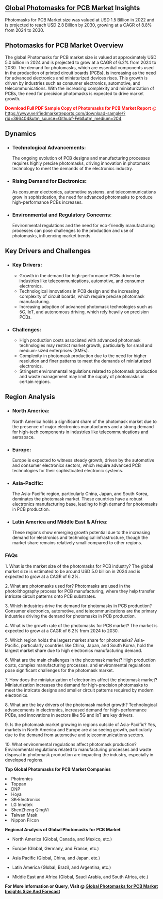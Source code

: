 <h2><a href="https://www.verifiedmarketreports.com/download-sample/?rid=366404&amp;utm_source=Githubf&amp;utm_medium=204" target="_blank">Global Photomasks for PCB Market</a> Insights</h2><p>Photomasks for PCB Market size was valued at USD 1.5 Billion in 2022 and is projected to reach USD 2.8 Billion by 2030, growing at a CAGR of 8.8% from 2024 to 2030.</p><p> <h2>Photomasks for PCB Market Overview</h2> <p>The global Photomasks for PCB market size is valued at approximately USD 5.0 billion in 2024 and is projected to grow at a CAGR of 6.2% from 2024 to 2030. The demand for photomasks, which are essential components used in the production of printed circuit boards (PCBs), is increasing as the need for advanced electronics and miniaturized devices rises. This growth is driven by industries such as consumer electronics, automotive, and telecommunications. With the increasing complexity and miniaturization of PCBs, the need for precision photomasks is expected to drive market growth.</p> <p><p><span class=""><span style="color: #ff0000;"><strong>Download Full PDF Sample Copy of Photomasks for PCB Market Report</strong> @ </span><a href="https://www.verifiedmarketreports.com/download-sample/?rid=366404&amp;utm_source=Githubf-Feb&amp;utm_medium=204" target="_blank">https://www.verifiedmarketreports.com/download-sample/?rid=366404&amp;utm_source=Githubf-Feb&amp;utm_medium=204</a></span></p></p> <h2>Dynamics</h2> <ul> <li><h3>Technological Advancements:</h3> The ongoing evolution of PCB designs and manufacturing processes requires highly precise photomasks, driving innovation in photomask technology to meet the demands of the electronics industry.</li> <li><h3>Rising Demand for Electronics:</h3> As consumer electronics, automotive systems, and telecommunications grow in sophistication, the need for advanced photomasks to produce high-performance PCBs increases.</li> <li><h3>Environmental and Regulatory Concerns:</h3> Environmental regulations and the need for eco-friendly manufacturing processes can pose challenges to the production and use of photomasks, influencing market trends.</li> </ul> <h2>Key Drivers and Challenges</h2> <ul> <li><h3>Key Drivers:</h3> <ul> <li>Growth in the demand for high-performance PCBs driven by industries like telecommunications, automotive, and consumer electronics.</li> <li>Technological innovations in PCB design and the increasing complexity of circuit boards, which require precise photomask manufacturing.</li> <li>Increasing adoption of advanced photomask technologies such as 5G, IoT, and autonomous driving, which rely heavily on precision PCBs.</li> </ul> </li> <li><h3>Challenges:</h3> <ul> <li>High production costs associated with advanced photomask technologies may restrict market growth, particularly for small and medium-sized enterprises (SMEs).</li> <li>Complexity in photomask production due to the need for higher resolution and finer patterns to meet the demands of miniaturized electronics.</li> <li>Stringent environmental regulations related to photomask production and waste management may limit the supply of photomasks in certain regions.</li> </ul> </li> </ul> <h2>Region Analysis</h2> <ul> <li><h3>North America:</h3> North America holds a significant share of the photomask market due to the presence of major electronics manufacturers and a strong demand for high-tech components in industries like telecommunications and aerospace.</li> <li><h3>Europe:</h3> Europe is expected to witness steady growth, driven by the automotive and consumer electronics sectors, which require advanced PCB technologies for their sophisticated electronic systems.</li> <li><h3>Asia-Pacific:</h3> The Asia-Pacific region, particularly China, Japan, and South Korea, dominates the photomask market. These countries have a robust electronics manufacturing base, leading to high demand for photomasks in PCB production.</li> <li><h3>Latin America and Middle East & Africa:</h3> These regions show emerging growth potential due to the increasing demand for electronics and technological infrastructure, though the market share remains relatively small compared to other regions.</li> </ul> <h3>FAQs</h3> <p>1. What is the market size of the photomasks for PCB industry? The global market size is estimated to be around USD 5.0 billion in 2024 and is expected to grow at a CAGR of 6.2%.</p> <p>2. What are photomasks used for? Photomasks are used in the photolithography process for PCB manufacturing, where they help transfer intricate circuit patterns onto PCB substrates.</p> <p>3. Which industries drive the demand for photomasks in PCB production? Consumer electronics, automotive, and telecommunications are the primary industries driving the demand for photomasks in PCB production.</p> <p>4. What is the growth rate of the photomasks for PCB market? The market is expected to grow at a CAGR of 6.2% from 2024 to 2030.</p> <p>5. Which region holds the largest market share for photomasks? Asia-Pacific, particularly countries like China, Japan, and South Korea, hold the largest market share due to high electronics manufacturing demand.</p> <p>6. What are the main challenges in the photomask market? High production costs, complex manufacturing processes, and environmental regulations pose significant challenges for the photomask market.</p> <p>7. How does the miniaturization of electronics affect the photomask market? Miniaturization increases the demand for high-precision photomasks to meet the intricate designs and smaller circuit patterns required by modern electronics.</p> <p>8. What are the key drivers of the photomask market growth? Technological advancements in electronics, increased demand for high-performance PCBs, and innovations in sectors like 5G and IoT are key drivers.</p> <p>9. Is the photomask market growing in regions outside of Asia-Pacific? Yes, markets in North America and Europe are also seeing growth, particularly due to the demand from automotive and telecommunications sectors.</p> <p>10. What environmental regulations affect photomask production? Environmental regulations related to manufacturing processes and waste disposal in photomask production are impacting the industry, especially in developed regions.</p> </p><p><strong>Top Global Photomasks for PCB Market Companies</strong></p><div data-test-id=""><p><li>Photronics</li><li> Toppan</li><li> DNP</li><li> Hoya</li><li> SK-Electronics</li><li> LG Innotek</li><li> ShenZheng QingVi</li><li> Taiwan Mask</li><li> Nippon Filcon</li></p><div><strong>Regional Analysis of&nbsp;Global Photomasks for PCB Market</strong></div><ul><li dir="ltr"><p dir="ltr">North America&nbsp;(Global, Canada, and Mexico, etc.)</p></li><li dir="ltr"><p dir="ltr">Europe (Global, Germany, and France, etc.)</p></li><li dir="ltr"><p dir="ltr">Asia Pacific&nbsp;(Global, China, and Japan, etc.)</p></li><li dir="ltr"><p dir="ltr">Latin America&nbsp;(Global, Brazil, and Argentina, etc.)</p></li><li dir="ltr">Middle East and Africa&nbsp;(Global, Saudi Arabia, and South Africa, etc.)</li></ul><p><strong>For More Information or Query, Visit @&nbsp;</strong><strong><a href="https://www.verifiedmarketreports.com/product/photomasks-for-pcb-market/?utm_source=Githubf&amp;utm_medium=204" target="_blank">Global Photomasks for PCB Market Insights Size And Forecast</a></strong></p></div>
